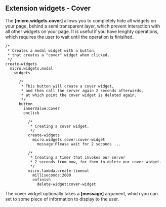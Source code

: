 ## Extension widgets - Cover

The **[micro.widgets.cover]** allows you to completely hide all widgets on your page, behind a semi
transparent layer, which prevent interaction with all other widgets on your page. It is useful if
you have lenghty operations, which requires the user to wait until the operation is finisihed.

```hyperlambda-snippet
/*
 * Creates a modal widget with a button,
 * that creates a "cover" widget when clicked.
 */
create-widgets
  micro.widgets.modal
    widgets

      /*
       * This button will create a cover widget,
       * and then call the server again 2 seconds afterwards,
       * at which point the cover widget is deleted again.
       */
      button
        innerValue:Cover
        onclick

          /*
           * Creating a cover widget.
           */
          create-widgets
            micro.widgets.cover:cover-widget
              message:Please wait for 2 seconds ...

          /*
           * Creating a timer that invokes our server
           * 2 seconds from now, for then to delete our cover widget.
           */
          micro.lambda.create-timeout
            milliseconds:2000
            onfinish
              delete-widget:cover-widget
```

The cover widget optionally takes a **[message]** argument, which you can set to some piece of
information to display to the user.
